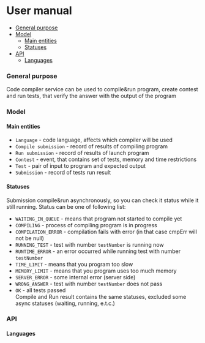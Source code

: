# User manual

* [General purpose](#general-purpose)
* [Model](#model)
    * [Main entities](#main-entities)
    * [Statuses](#statuses)
* [API](#api)
    * [Languages](#languages)    


### General purpose
Code compiler service can be used to compile&run program, 
create contest and run tests, that verify the answer 
with the output of the program

### Model
#### Main entities
* `Language` - code language, affects which compiler will be used
* `Compile submission` - record of results of compiling program
* `Run submission` - record of results of launch program
* `Contest` - event, that contains set of tests, 
memory and time restrictions
* `Test` - pair of input to program and expected output
* `Submission` - record of tests run result

#### Statuses
Submission compile&run asynchronously, 
so you can check it status while it still running. Status can be one of following list: 
* `WAITING_IN_QUEUE` - means that program not started to compile yet
* `COMPILING` - process of compiling program is in progress
* `COMPILATION_ERROR` - compilation fails with error (in that case cmpErr will not be null)
* `RUNNING_TEST` - test with number `testNumber` is running now
* `RUNTIME_ERROR` - an error occurred while running test with number `testNumber`
* `TIME_LIMIT` - means that you program too slow 
* `MEMORY_LIMIT` - means that you program uses too much memory
* `SERVER_ERROR` - some internal error (server side)
* `WRONG_ANSWER` - test with number `testNumber` does not pass
* `OK` - all tests passed  
Compile and Run result contains the same statuses, excluded some async statuses (waiting, running, e.t.c.)
### API

#### Languages
